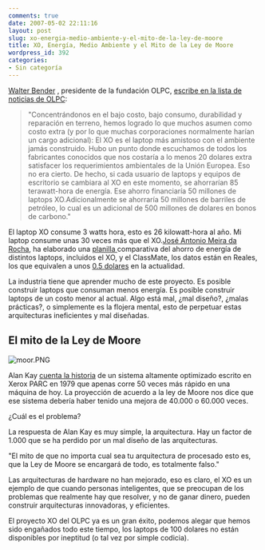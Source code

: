 ```yaml
---
comments: true
date: 2007-05-02 22:11:16
layout: post
slug: xo-energia-medio-ambiente-y-el-mito-de-la-ley-de-moore
title: XO, Energía, Medio Ambiente y el Mito de la Ley de Moore
wordpress_id: 392
categories:
- Sin categoría
---
```


[Walter Bender](http://web.media.mit.edu/~walter/) , presidente de la fundación OLPC, [escribe en la lista de noticias de OLPC](http://mailman.laptop.org/pipermail/community-news/2007-May/000056.html):

> "Concentrándonos en el bajo costo, bajo consumo, durabilidad y reparación en terreno, hemos logrado lo que muchos asumen como costo extra (y por lo que muchas corporaciones normalmente harían un cargo adicional): El XO es el laptop más amistoso con el ambiente jamás construido. Hubo un punto donde escuchamos de todos los fabricantes conocidos que nos costaría a lo menos 20 dolares extra satisfacer los requerimientos ambientales de la Unión Europea. Eso no era cierto. De hecho, si cada usuario de laptops y equipos de escritorio se cambiara al XO en este momento, se ahorrarían 85 terawatt-hora de energía. Ese ahorro financiaría 50 millones de laptops XO.Adicionalmente se ahorraría 50 millones de barriles de petróleo, lo cual es un adicional de 500 millones de dolares en bonos de carbono."

El laptop XO consume 3 watts hora, esto es 26 kilowatt-hora al año. Mi laptop consume unas 30 veces más que el XO.[José Antonio Meira da Rocha](http://olpcitizen.blogspot.com/), ha elaborado una [planilla ](http://spreadsheets.google.com/pub?key=pH0vKjJkMrh1idN9DYPEAeg&output=html&gid=3&single=true&range=a58:h64)comparativa del ahorro de energía de distintos laptops, incluidos el XO, y el ClassMate, los datos están en Reales, los que equivalen a unos [0.5 dolares](http://www.google.com/search?hl=en&lr=&q=1+real+in+usd&btnG=Search) en la actualidad.

La industria tiene que aprender mucho de este proyecto. Es posible construir laptops que consuman menos energía. Es posible construir laptops de un costo menor al actual. Algo está mal, ¿mal diseño?, ¿malas prácticas?, o simplemente es la flojera mental, esto de perpetuar estas arquitecturas ineficientes y mal diseñadas.

## El mito de la Ley de Moore

![moor.PNG](file:///I:/documentos/blogs/lnds/La%20Naturaleza%20del%20Software%20%20Archivos%20Mayo%202007_files/moor.PNG)

Alan Kay [cuenta la historia](http://acmqueue.com/modules.php?name=Content&pa=showpage&pid=273&page=3) de un sistema altamente optimizado escrito en Xerox PARC en 1979 que apenas corre 50 veces más rápido en una máquina de hoy. La proyección de acuerdo a la ley de Moore nos dice que ese sistema debería haber tenido una mejora de 40.000 o 60.000 veces.

¿Cuál es el problema?

La respuesta de Alan Kay es muy simple, la arquitectura. Hay un factor de 1.000 que se ha perdido por un mal diseño de las arquitecturas.

"El mito de que no importa cual sea tu arquitectura de procesado esto es, que la Ley de Moore se encargará de todo, es totalmente falso."

Las arquitecturas de hardware no han mejorado, eso es claro, el XO es un ejemplo de que cuando personas inteligentes, que se preocupan de los problemas que realmente hay que resolver, y no de ganar dinero, pueden construir arquitecturas innovadoras, y eficientes.

El proyecto XO del OLPC ya es un gran éxito, podemos alegar que hemos sido engañados todo este tiempo, los laptops de 100 dolares no están disponibles por ineptitud (o tal vez por simple codicia).



